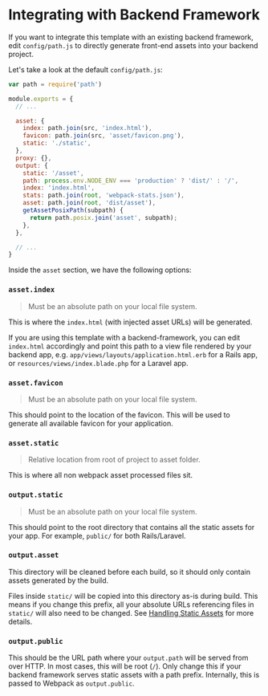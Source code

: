 # Integrating with Backend Framework

If you want to integrate this template with an existing backend framework, edit `config/path.js` to directly generate front-end assets into your backend project.

Let's take a look at the default `config/path.js`:

``` js
var path = require('path')

module.exports = {
  // ...

  asset: {
    index: path.join(src, 'index.html'),
    favicon: path.join(src, 'asset/favicon.png'),
    static: './static',
  },
  proxy: {},
  output: {
    static: '/asset',
    path: process.env.NODE_ENV === 'production' ? 'dist/' : '/',
    index: 'index.html',
    stats: path.join(root, 'webpack-stats.json'),
    asset: path.join(root, 'dist/asset'),
    getAssetPosixPath(subpath) {
      return path.posix.join('asset', subpath);
    },
  },

  // ...
}
```

Inside the `asset` section, we have the following options:

### `asset.index`

> Must be an absolute path on your local file system.

This is where the `index.html` (with injected asset URLs) will be generated.

If you are using this template with a backend-framework, you can edit `index.html` accordingly and point this path to a view file rendered by your backend app, e.g. `app/views/layouts/application.html.erb` for a Rails app, or `resources/views/index.blade.php` for a Laravel app.

### `asset.favicon`

> Must be an absolute path on your local file system.

This should point to the location of the favicon. This will be used to generate all available favicon for your application.

### `asset.static`

> Relative location from root of project to asset folder.

This is where all non webpack asset processed files sit.

### `output.static`

> Must be an absolute path on your local file system.

This should point to the root directory that contains all the static assets for your app. For example, `public/` for both Rails/Laravel.


### `output.asset`
This directory will be cleaned before each build, so it should only contain assets generated by the build.

Files inside `static/` will be copied into this directory as-is during build. This means if you change this prefix, all your absolute URLs referencing files in `static/` will also need to be changed. See [Handling Static Assets](assets.md) for more details.

### `output.public`

This should be the URL path where your `output.path` will be served from over HTTP. In most cases, this will be root (`/`). Only change this if your backend framework serves static assets with a path prefix. Internally, this is passed to Webpack as `output.public`.
